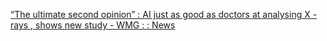 [“The ultimate second opinion” : AI just as good as doctors at analysing X -rays , shows new study - WMG : : News](https://qi.tc/qi/118668)